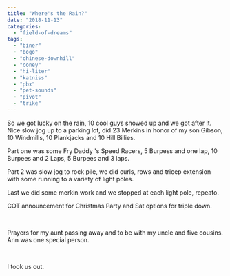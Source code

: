 ```yaml
---
title: "Where's the Rain?"
date: "2018-11-13"
categories: 
  - "field-of-dreams"
tags: 
  - "biner"
  - "bogo"
  - "chinese-downhill"
  - "coney"
  - "hi-liter"
  - "katniss"
  - "pbx"
  - "pet-sounds"
  - "pivot"
  - "trike"
---
```


So we got lucky on the rain, 10 cool guys showed up and we got after it. Nice slow jog up to a parking lot, did 23 Merkins in honor of my son Gibson, 10 Windmills, 10 Plankjacks and 10 Hill Billies.

Part one was some Fry Daddy 's Speed Racers, 5 Burpess and one lap, 10 Burpees and 2 Laps, 5 Burpees and 3 laps.

Part 2 was slow jog to rock pile, we did curls, rows and tricep extension with some running to a variety of light poles.

Last we did some merkin work and we stopped at each light pole, repeato.

COT announcement for Christmas Party and Sat options for triple down.

 

Prayers for my aunt passing away and to be with my uncle and five cousins. Ann was one special person.

 

I took us out.
